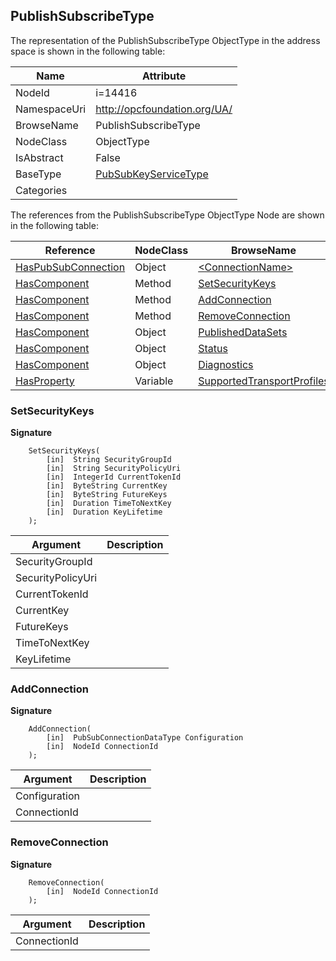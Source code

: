 <!-- objecttype -->
## PublishSubscribeType
  
<!-- end of text -->
The representation of the PublishSubscribeType ObjectType in the address space is shown in the following table:  

|Name|Attribute|
|---|---|
|NodeId|i=14416|
|NamespaceUri|http://opcfoundation.org/UA/|
|BrowseName|PublishSubscribeType|
|NodeClass|ObjectType|
|IsAbstract|False|
|BaseType|[PubSubKeyServiceType](../../ObjectTypes/PubSubKeyServiceType/readme.md)|
|Categories||

The references from the PublishSubscribeType ObjectType Node are shown in the following table:  

|Reference|NodeClass|BrowseName|DataType|TypeDefinition|ModellingRule|
|---|---|---|---|---|---|
|[HasPubSubConnection](../../ReferenceTypes/HasPubSubConnection/readme.md)|Object|[&lt;ConnectionName&gt;](#&lt;ConnectionName&gt;)||[PubSubConnectionType](../../ObjectTypes/PubSubConnectionType/readme.md)|[OptionalPlaceholder](../../Objects/OptionalPlaceholder/readme.md)|
|[HasComponent](../../ReferenceTypes/HasComponent/readme.md)|Method|[SetSecurityKeys](#SetSecurityKeys)|||[Optional](../../Objects/Optional/readme.md)|
|[HasComponent](../../ReferenceTypes/HasComponent/readme.md)|Method|[AddConnection](#AddConnection)|||[Optional](../../Objects/Optional/readme.md)|
|[HasComponent](../../ReferenceTypes/HasComponent/readme.md)|Method|[RemoveConnection](#RemoveConnection)|||[Optional](../../Objects/Optional/readme.md)|
|[HasComponent](../../ReferenceTypes/HasComponent/readme.md)|Object|[PublishedDataSets](#PublishedDataSets)||[DataSetFolderType](../../ObjectTypes/DataSetFolderType/readme.md)|[Mandatory](../../Objects/Mandatory/readme.md)|
|[HasComponent](../../ReferenceTypes/HasComponent/readme.md)|Object|[Status](#Status)||[PubSubStatusType](../../ObjectTypes/PubSubStatusType/readme.md)|[Mandatory](../../Objects/Mandatory/readme.md)|
|[HasComponent](../../ReferenceTypes/HasComponent/readme.md)|Object|[Diagnostics](#Diagnostics)||[PubSubDiagnosticsRootType](../../ObjectTypes/PubSubDiagnosticsRootType/readme.md)|[Optional](../../Objects/Optional/readme.md)|
|[HasProperty](../../ReferenceTypes/HasProperty/readme.md)|Variable|[SupportedTransportProfiles](#SupportedTransportProfiles)|[String](../../DataTypes/String/readme.md)[]|[PropertyType](../../VariableTypes/PropertyType/readme.md)|[Mandatory](../../Objects/Mandatory/readme.md)|

### <a name="SetSecurityKeys"></a>SetSecurityKeys
  
**Signature**
```
    SetSecurityKeys(
        [in]  String SecurityGroupId
        [in]  String SecurityPolicyUri
        [in]  IntegerId CurrentTokenId
        [in]  ByteString CurrentKey
        [in]  ByteString FutureKeys
        [in]  Duration TimeToNextKey
        [in]  Duration KeyLifetime
    );
```

|Argument|Description|
|---|---|
|SecurityGroupId||
|SecurityPolicyUri||
|CurrentTokenId||
|CurrentKey||
|FutureKeys||
|TimeToNextKey||
|KeyLifetime||

### <a name="AddConnection"></a>AddConnection
  
**Signature**
```
    AddConnection(
        [in]  PubSubConnectionDataType Configuration
        [in]  NodeId ConnectionId
    );
```

|Argument|Description|
|---|---|
|Configuration||
|ConnectionId||

### <a name="RemoveConnection"></a>RemoveConnection
  
**Signature**
```
    RemoveConnection(
        [in]  NodeId ConnectionId
    );
```

|Argument|Description|
|---|---|
|ConnectionId||


